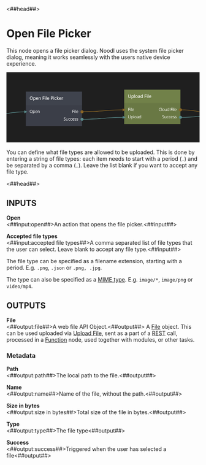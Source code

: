 <##head##>

# Open File Picker

This node opens a file picker dialog. Noodl uses the system file picker dialog, meaning it works seamlessly with the users native device experience.

![](open-file-picker.png ':class=img-size-l')

You can define what file types are allowed to be uploaded. This is done by entering a <span class="ndl-data">string</span> of file types: each item needs to start with a period (`.`) and be separated by a comma (`,`). Leave the list blank if you want to accept any file type.

<##head##>

## INPUTS

**Open**  
<##input:open##>An action that opens the file picker.<##input##>

**Accepted file types**  
<##input:accepted file types##>A comma separated list of file types that the user can select. Leave blank to accept any file type.<##input##>

The file type can be specified as a filename extension, starting with a period. E.g. `.png`, `.json` or `.png, .jpg`.

The type can also be specified as a [MIME type](https://developer.mozilla.org/en-US/docs/Web/HTTP/Basics_of_HTTP/MIME_types/Common_types). E.g. `image/*`, `image/png` or `video/mp4`.

## OUTPUTS

**File**  
<##output:file##>A web file API Object.<##output##> A [File](https://developer.mozilla.org/en-US/docs/Web/API/File) object. This can be used uploaded via [Upload File](/nodes/cloud-services/upload-file.md), sent as a part of a [REST](/nodes/data/rest.md) call, processed in a [Function](/nodes/javascript/function.md) node, used together with modules, or other tasks.

### Metadata

**Path**  
<##output:path##>The local path to the file.<##output##>

**Name**  
<##output:name##>Name of the file, without the path.<##output##>

**Size in bytes**  
<##output:size in bytes##>Total size of the file in bytes.<##output##>

**Type**  
<##output:type##>The file type<##output##>

**Success**  
<##output:success##>Triggered when the user has selected a file<##output##>
